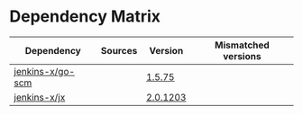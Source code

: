 # Dependency Matrix

Dependency | Sources | Version | Mismatched versions
---------- | ------- | ------- | -------------------
[jenkins-x/go-scm](https://github.com/jenkins-x/go-scm) |  | [1.5.75]() | 
[jenkins-x/jx](https://github.com/jenkins-x/jx) |  | [2.0.1203](https://github.com/jenkins-x/jx/releases/tag/v2.0.1203) | 
